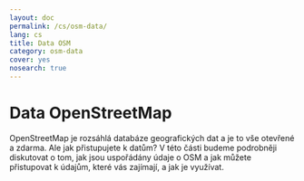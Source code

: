 ```yaml
---
layout: doc
permalink: /cs/osm-data/
lang: cs
title: Data OSM
category: osm-data
cover: yes
nosearch: true
---
```


Data OpenStreetMap
==================

OpenStreetMap je rozsáhlá databáze geografických dat a je to vše otevřené a zdarma. Ale jak přistupujete k datům? V této části budeme podrobněji diskutovat o tom, jak jsou uspořádány údaje o OSM a jak můžete přistupovat k údajům, které vás zajímají, a jak je využívat.  

<!--
Zahrnuje to:

- Data OSM: Přehled
- Geografické formáty souborů a soubor .osm
- Získávání dat
- OSM data a databáze
- Manipulace souborů OSM s Osmosis
- OverPass API

-->